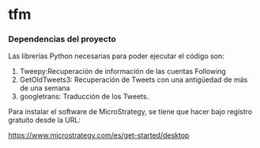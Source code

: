 # tfm
### Dependencias del proyecto
Las librerías Python necesarias para poder ejecutar el código son:
1. Tweepy:Recuperación de información de las cuentas Following
2. GetOldTweets3: Recuperación de Tweets con una antigüedad de más de una semana
3. googletrans: Traducción de los Tweets.

Para instalar el software de MicroStrategy, se tiene que hacer bajo registro gratuito desde la URL:

https://www.microstrategy.com/es/get-started/desktop